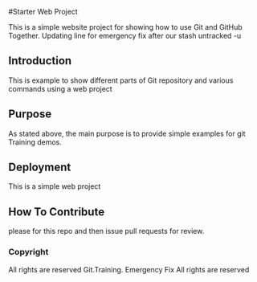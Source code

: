 #Starter Web Project

This is a simple website project for showing how to use Git and GitHub Together.
Updating line for emergency fix after our stash untracked -u 

## Introduction

This is example to show different parts of Git repository and various commands using a web project

## Purpose

As stated above, the main purpose is to provide simple examples for git Training demos.

## Deployment

This is a simple web project

## How To Contribute

please for this repo and then issue pull requests for review.

### Copyright

All rights are reserved Git.Training. Emergency Fix All rights are reserved